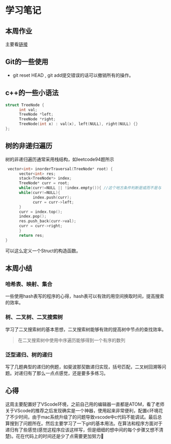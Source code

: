 # 学习笔记
## 本周作业
主要看[链接](https://github.com/algorithm005-class01/algorithm005-class01/issues/308)

##  Git的一些使用
- git reset HEAD , git add提交错误的话可以撤销所有的操作。
## c++的一些小语法
```c
struct TreeNode {
      int val;
      TreeNode *left;
      TreeNode *right;
      TreeNode(int x) : val(x), left(NULL), right(NULL) {}
};
```
## 树的非递归遍历
树的非递归遍历通常采用栈结构，如leetcode94题所示
```c
 vector<int> inorderTraversal(TreeNode* root) {
      vector<int> res;
      stack<TreeNode*> index;
      TreeNode* curr = root;
      while(curr!=NULL || !index.empty()){ //这个地方条件判断是或而不是与
      while(curr!=NULL){
            index.push(curr);
            curr = curr->left;
      }
      curr = index.top();
      index.pop();
      res.push_back(curr->val);
      curr = curr->right;
      }
      return res;
}
```
可以这么定义一个Struct的构造函数。
## 本周小结
### 哈希表、映射、集合
一些使用hash表写的程序的心得，hash表可以有效的用空间换取时间，提高搜索的效率。
### 树、二叉树、二叉搜索树
学习了二叉搜索树的基本思想，二叉搜索树能够有效的提高树中节点的查找效率。
> 在二叉搜索树中使用中序遍历能够得到一个有序的数列
### 泛型递归、树的递归
写了几题典型的递归的例题，如斐波那契数递归实现，括号匹配，二叉树回溯等问题。对递归有了那么一点点感觉，还是要多多练习。

## 心得
这周主要配置好了VScode环境，之前自己用的编辑器一直都是ATOM，看了老师关于VScode的推荐之后发现确实是一个神器，使用起来非常便利，配置c环境花了不少时间，由于mac系统升级了的问题导致vscode中c代码不能调试。最后总算搜到了问题所在。然后主要学习了一下git的基本用法。在算法和程序方面对于递归有了些感觉(感觉这程序应该这样写，但是细细的想中间的每个步骤又想不清楚)。花在代码上的时间还是少了点需要更加努力💪